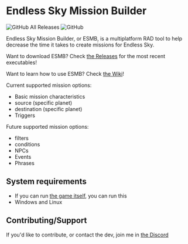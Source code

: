 # Endless Sky Mission Builder

![GitHub All Releases](https://img.shields.io/github/downloads/shitwolfymakes/Endless-Sky-Mission-Builder/total?color=dark%20green&style=plastic)
![GitHub](https://img.shields.io/github/license/shitwolfymakes/Endless-Sky-Mission-Builder?style=plastic)

Endless Sky Mission Builder, or ESMB, is a multiplatform RAD tool to help decrease the time it takes to create missions for Endless Sky.

Want to download ESMB? Check [the Releases](https://github.com/shitwolfymakes/Endless-Sky-Mission-Builder/releases) for the most recent executables!

Want to learn how to use ESMB? Check [the Wiki](https://github.com/shitwolfymakes/Endless-Sky-Mission-Builder/wiki)!

Current supported mission options:
  - Basic mission characteristics
  - source (specific planet)
  - destination (specific planet)
  - Triggers

Future supported mission options:
  - filters
  - conditions
  - NPCs
  - Events
  - Phrases

## System requirements
- If you can run [the game itself](https://github.com/endless-sky/endless-sky), you can run this 
- Windows and Linux

## Contributing/Support
If you'd like to contribute, or contact the dev, join me in [the Discord](https://discord.gg/MakYJSF)
